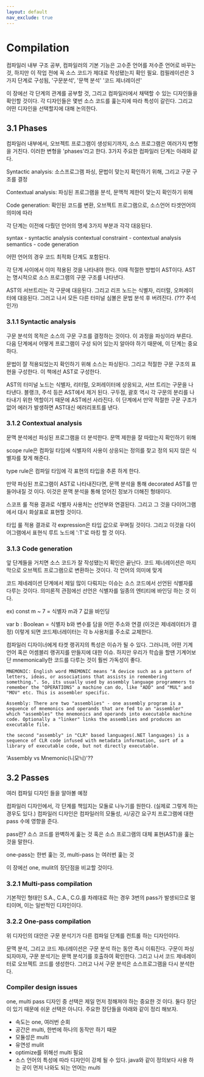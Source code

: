 ```yaml
---
layout: default
nav_exclude: true
---
```


# Compilation

컴파일러 내부 구조 공부, 컴파일러의 기본 기능은 고수준 언어를 저수준 언어로 바꾸는 것, 하지만 이 작업 전에 꼭 소스 코드가 제대로 작성됐는지 확인 필요. 컴필레이션은 3가지 단계로 구성됨, '구문분석', '문맥 분석' '코드 제너레이션'

이 장에선 각 단계의 관계를 공부할 것, 그리고 컴파일러에서 채택할 수 있는 디자인들을 확인할 것이다. 각 디자인들은 몇번 소스 코드를 훑는지에 따라 특성이 갈린다. 그리고 어떤 디자인을 선택할지에 대해 논의한다.

## 3.1 Phases

컴파일러 내부에서, 오브젝트 프로그램이 생성되기까지, 소스 프로그램은 여러가지 변형을 거친다. 이러한 변형을 'phases'라고 한다. 3가지 주요한 컴파일러 단계는 아래와 같다.

Syntactic analysis: 소스프로그램 파싱, 문법이 맞는지 확인하기 위해, 그리고 구문 구조를 결정

Contextual analysis: 파싱된 프로그램을 분석, 문맥적 제한이 맞는지 확인하기 위해

Code generation: 확인된 코드를 변환, 오브젝트 프로그램으로, 소스언어 타겟언어의 의미에 따라

각 단계는 이전에 다뤘던 언어의 명세 3가지 부분과 각각 대응된다.

syntax - syntactic analysis
contextual constraint - contextual analysis
semantics - code generation

어떤 언어의 경우 코드 최적화 단계도 포함된다.

각 단계 사이에서 이미 적용된 것을 나타내야 한다. 이때 적절한 방법이 AST이다. AST는 명시적으로 소스 프로그램의 구문 구조를 나타낸다.

AST의 서브트리는 각 구문에 대응된다. 그리고 리프 노드는 식별자, 리터럴, 오퍼레이터에 대응된다. 그러고 나서 모든 다른 터미널 심볼은 문법 분석 후 버려진다. (??? 주석인가)

### 3.1.1 Syntactic analysis

구문 분석의 목적은 소스의 구문 구조를 결정하는 것이다. 이 과정을 파싱이라 부른다. 다음 단계에서 어떻게 프로그램이 구성 되어 있는지 알아야 하기 때문에, 이 단계는 중요하다.

문법이 잘 적용되었는지 확인하기 위해 소스는 파싱된다. 그리고 적절한 구문 구조의 표현을 구성한다. 이 책에선 AST로 구성한다.

AST의 터미널 노드는 식별자, 리터럴, 오퍼레이터에 상응되고, 서브 트리는 구문을 나타낸다. 블랭크, 주석 등은 AST에서 제거 된다. 구두점, 괄호 역시 각 구문의 분리를 나타내기 위한 역할이기 때문에 AST에선 사라진다. 이 단계에서 만약 적절한 구문 구조가 없어 에러가 발생하면 AST대신 에러리포트를 낸다.

### 3.1.2 Contextual analysis

문맥 분석에선 파싱된 프로그램을 더 분석한다. 문맥 제한을 잘 따랐는지 확인하기 위해

scope rule은 컴파일 타임에 식별자의 사용이 상응되는 정의를 찾고 정의 되지 않은 식별자를 찾게 해준다.

type rule은 컴파일 타임에 각 표현의 타입을 추론 하게 한다.

만약 파싱된 프로그램이 AST로 나타내진다면, 문맥 분석을 통해 decorated AST를 만들어내질 것 이다. 이것은 문맥 분석을 통해 얻어진 정보가 더해진 형태이다.

스코프 룰 적용 결과로 식별자 사용처는 선언부와 연결된다. 그리고 그 것을 다이어그램에서 대시 화살표로 표현할 것이다.

타입 룰 적용 결과로 각 expression은 타입 값으로 꾸며질 것이다. 그리고 이것을 다이어그램에서 표현식 루트 노드에 ':T'로 마킹 할 것 이다.

### 3.1.3 Code generation

앞 단계들을 거치면 소스 코드가 잘 작성됐는지 확인은 끝난다. 코드 제너레이션은 마지막으로 오브젝트 프로그램으로 변환하는 것이다. 각 언어의 의미에 맞게

코드 제네레이션 단계에서 제일 많이 다뤄지는 이슈는 소스 코드에서 선언된 식별자를 다루는 것이다. 의미론적 관점에선 선언은 식별자를 일종의 엔티티에 바인딩 하는 것 이다.

ex)
const m ~ 7 = 식별자 m과 7 값을 바인딩

var b : Boolean = 식별자 b와 변수를 담을 어떤 주소와 연결 (이것은 제네레이터가 결정)
이렇게 되면 코드제너레이터는 각 b 사용처를 주소로 교체한다.

컴파일러 디자이너에게 타겟 랭귀지의 특성은 이슈가 될 수 있다. 그러니까, 어떤 기계 언어 혹은 어셈블리 랭귀지를 만들지에 대한 이슈. 하지만 우리가 학습을 할땐 기계어보단 mnemonically한 코드를 다루는 것이 훨씬 가독성이 좋다.

```
MNEMONIC: English word MNEMONIC means "A device such as a pattern of letters, ideas, or associations that assists in remembering something.". So, its usually used by assembly language programmers to remember the "OPERATIONS" a machine can do, like "ADD" and "MUL" and "MOV" etc. This is assembler specific.

Assembly: There are two "assemblies" - one assembly program is a sequence of mnemonics and operands that are fed to an "assembler" which "assembles" the mnemonics and operands into executable machine code. Optionally a "linker" links the assemblies and produces an executable file.

the second "assembly" in "CLR" based languages(.NET languages) is a sequence of CLR code infused with metadata information, sort of a library of executable code, but not directly executable.
```

'Assembly vs Mnemonic(니모닉)'??

## 3.2 Passes

여러 컴파일 디자인 들을 알아볼 예정

컴파일러 디자인에서, 각 단계를 책임지는 모둘로 나누기를 원한다. (실제로 그렇게 하는 경우도 있다.) 컴파일러 디자인은 컴파일러의 모듈성, 시/공간 요구치 프로그램에 대한 pass 수에 영향을 준다.

pass란? 소스 코드를 완벽하게 훑는 것 혹은 소스 프로그램의 대체 표현(AST)을 훑는 것을 말한다.

one-pass는 한번 훑는 것, multi-pass 는 여러번 훑는 것

이 장에선 one, mulit의 장단점을 비교할 것이다.

### 3.2.1 Multi-pass compilation

기본적인 형태인 S.A., C.A., C.G.를 차례대로 하는 경우 3번의 pass가 발생되므로 멀티이며, 이는 일반적인 디자인이다.

### 3.2.2 One-pass compilation

위 디자인의 대안은 구문 분석기가 다른 컴파일 단계를 컨트롤 하는 디자인이다.

문맥 분석, 그리고 코드 제너레이션은 구문 분석 하는 동안 즉시 이뤄진다. 구문이 파싱 되자마자, 구문 분석기는 문맥 분석기를 호출하여 확인한다. 그리고 나서 코드 제네레이터로 오브젝트 코드를 생성한다. 그러고 나서 구문 분석은 소스프로그램을 다시 분석한다.

### Compiler design issues

one, multi pass 디자인 중 선택은 제일 먼저 정해져야 하는 중요한 것 이다. 둘다 장단이 있기 때문에 쉬운 선택은 아니다. 주요한 장단들을 아래와 같이 정리 해보자.

- 속도는 one, 여러번 순회
- 공간은 multi, 한번에 하나의 동작만 하기 때문
- 모듈성은 multi
- 유연성 mulit
- optimize를 위해선 multi 필요
- 소스 언어의 특성에 따라 디자인이 강제 될 수 있다.
  java와 같이 정의보다 사용 하는 곳이 먼저 나와도 되는 언어는 multi
